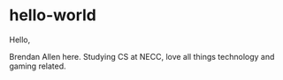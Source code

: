 # hello-world


Hello,

Brendan Allen here. Studying CS at NECC, love all things technology and gaming related.
